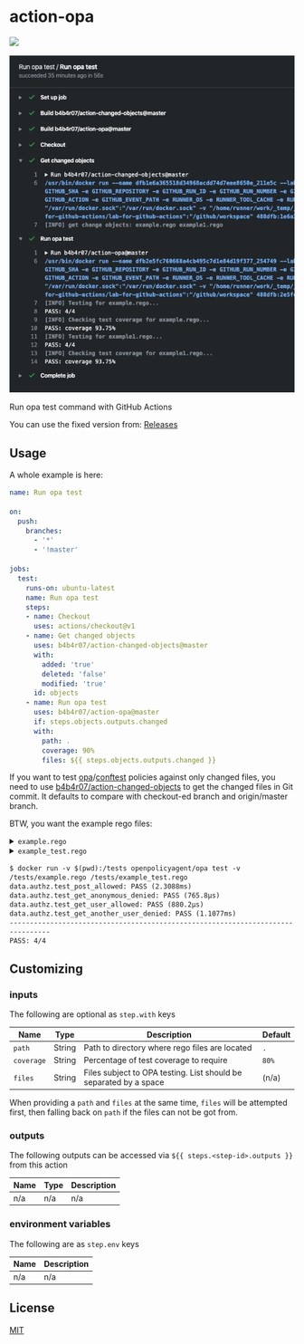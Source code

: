 action-opa
==========

[![](https://github.com/b4b4r07/action-opa/workflows/release/badge.svg)](https://github.com/b4b4r07/action-opa/releases)

![](demo.png)

Run opa test command with GitHub Actions

You can use the fixed version from: [Releases](https://github.com/b4b4r07/action-opa/releases/latest)

## Usage

A whole example is here:

```yaml
name: Run opa test

on:
  push:
    branches:
      - '*'
      - '!master'

jobs:
  test:
    runs-on: ubuntu-latest
    name: Run opa test
    steps:
    - name: Checkout
      uses: actions/checkout@v1
    - name: Get changed objects
      uses: b4b4r07/action-changed-objects@master
      with:
        added: 'true'
        deleted: 'false'
        modified: 'true'
      id: objects
    - name: Run opa test
      uses: b4b4r07/action-opa@master
      if: steps.objects.outputs.changed
      with:
        path: .
        coverage: 90%
        files: ${{ steps.objects.outputs.changed }}
```

If you want to test [opa](https://github.com/open-policy-agent/opa)/[conftest](https://github.com/instrumenta/conftest) policies against only changed files, you need to use [b4b4r07/action-changed-objects](https://github.com/b4b4r07/action-changed-objects) to get the changed files in Git commit. It defaults to compare with checkout-ed branch and origin/master branch.

BTW, you want the example rego files:

<details><summary><code>example.rego</code></summary>
</br>

```rego
package authz

allow {
    input.path == ["users"]
    input.method == "POST"
}

allow {
    some profile_id
    input.path = ["users", profile_id]
    input.method == "GET"
    profile_id == input.user_id
}
```

</details>

<details><summary><code>example_test.rego</code></summary>
</br>

```rego
package authz

test_post_allowed {
    allow with input as {"path": ["users"], "method": "POST"}
}

test_get_anonymous_denied {
    not allow with input as {"path": ["users"], "method": "GET"}
}

test_get_user_allowed {
    allow with input as {"path": ["users", "bob"], "method": "GET", "user_id": "bob"}
}

test_get_another_user_denied {
    not allow with input as {"path": ["users", "bob"], "method": "GET", "user_id": "alice"}
}
```

</details>

```console
$ docker run -v $(pwd):/tests openpolicyagent/opa test -v /tests/example.rego /tests/example_test.rego
data.authz.test_post_allowed: PASS (2.3088ms)
data.authz.test_get_anonymous_denied: PASS (765.8µs)
data.authz.test_get_user_allowed: PASS (880.2µs)
data.authz.test_get_another_user_denied: PASS (1.1077ms)
--------------------------------------------------------------------------------
PASS: 4/4
```

## Customizing

### inputs

The following are optional as `step.with` keys

| Name       | Type   | Description                                                  | Default |
| ---------- | ------ | ------------------------------------------------------------ | ------- |
| `path`     | String | Path to directory where rego files are located               | `.`     |
| `coverage` | String | Percentage of test coverage to require                       | `80%`   |
| `files`    | String | Files subject to OPA testing. List should be separated by a space | (n/a)   |

When providing a `path` and `files` at the same time, `files` will be attempted first, then falling back on `path` if the files can not be got from.

### outputs

The following outputs can be accessed via `${{ steps.<step-id>.outputs }}` from this action

| Name | Type | Description |
| ---- | ---- | ----------- |
| n/a  | n/a  | n/a         |

### environment variables

The following are as `step.env` keys

| Name | Description |
| ---- | ----------- |
| n/a  | n/a         |

## License

[MIT](https://b4b4r07.mit-license.org/)
